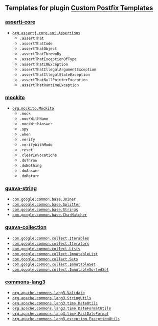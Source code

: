 ## Templates for plugin [Custom Postfix Templates](https://plugins.jetbrains.com/plugin/9862-custom-postfix-templates)

### [assertj-core](http://joel-costigliola.github.io/assertj/)
- [`org.assertj.core.api.Assertions`](templates/assertj-core.postfixTemplates)
    - `.assertThat`
    - `.assertThatCode`
    - `.assertThatObject`
    - `.assertThatThrownBy`
    - `.assertThatExceptionOfType`
    - `.assertThatIOException`
    - `.assertThatIllegalArgumentException`
    - `.assertThatIllegalStateException`
    - `.assertThatNullPointerException`
    - `.assertThatRuntimeException`

### [mockito](https://site.mockito.org/)
- [`org.mockito.Mockito`](templates/mockito.postfixTemplates)
    - `.mock`
    - `.mockWithName`
    - `.mockWithAnswer`
    - `.spy`
    - `.when`
    - `.verify`
    - `.verifyWithMode`
    - `.reset`
    - `.clearInvocations`
    - `.doThrow`
    - `.doNothing`
    - `.doAnswer`
    - `.doReturn`

### [guava-string](https://github.com/google/guava/wiki/StringsExplained)
- [`com.google.common.base.Joiner`](templates/guava-string.postfixTemplates)
- [`com.google.common.base.Splitter`](templates/guava-string.postfixTemplates)
- [`com.google.common.base.Strings`](templates/guava-string.postfixTemplates)
- [`com.google.common.base.CharMatcher`](templates/guava-string.postfixTemplates)

### [guava-collection](https://github.com/google/guava/wiki/CollectionUtilitiesExplained)
- [`com.google.common.collect.Iterables`](templates/guava-collection.postfixTemplates)
- [`com.google.common.collect.Iterators`](templates/guava-collection.postfixTemplates)
- [`com.google.common.collect.Lists`](templates/guava-collection.postfixTemplates)
- [`com.google.common.collect.ImmutableList`](templates/guava-collection.postfixTemplates)
- [`com.google.common.collect.Sets`](templates/guava-collection.postfixTemplates)
- [`com.google.common.collect.ImmutableSet`](templates/guava-collection.postfixTemplates)
- [`com.google.common.collect.ImmutableSortedSet`](templates/guava-collection.postfixTemplates)

### [commons-lang3](https://commons.apache.org/proper/commons-lang/)
- [`org.apache.commons.lang3.Validate`](templates/commons-lang3.postfixTemplates)
- [`org.apache.commons.lang3.StringUtils`](templates/commons-lang3.postfixTemplates)
- [`org.apache.commons.lang3.time.DateUtils`](templates/commons-lang3.postfixTemplates)
- [`org.apache.commons.lang3.time.DateFormatUtils`](templates/commons-lang3.postfixTemplates)
- [`org.apache.commons.lang3.time.FastDateFormat`](templates/commons-lang3.postfixTemplates)
- [`org.apache.commons.lang3.exception.ExceptionUtils`](templates/commons-lang3.postfixTemplates)